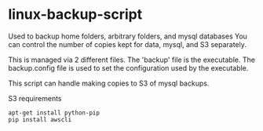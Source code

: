 linux-backup-script
===================

Used to backup home folders, arbitrary folders, and mysql databases
You can control the number of copies kept for data, mysql, and S3 separately.

This is managed via 2 different files. The 'backup' file is the executable.
The backup.config file is used to set the configuration used by the executable.

This script can handle making copies to S3 of mysql backups.

S3 requirements

```
apt-get install python-pip
pip install awscli
```
